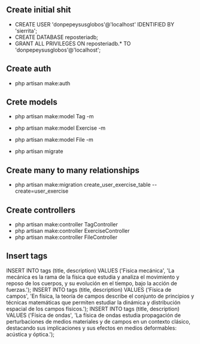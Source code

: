 ## Create initial shit

* CREATE USER 'donpepeysusglobos'@'localhost' IDENTIFIED BY 'sierrita';
* CREATE DATABASE reposteriadb;
* GRANT ALL PRIVILEGES ON reposteriadb.* TO 'donpepeysusglobos'@'localhost';

## Create auth

* php artisan make:auth

## Crete models

* php artisan make:model Tag -m
* php artisan make:model Exercise -m
* php artisan make:model File -m

* php artisan migrate

## Create many to many relationships

* php artisan make:migration create_user_exercise_table --create=user_exercise

## Create controllers

* php artisan make:controller TagController
* php artisan make:controller ExerciseController
* php artisan make:controller FileController

## Insert tags

INSERT INTO tags (title, description) VALUES ('Fisica mecánica', 'La mecánica es la rama de la física que estudia y analiza el movimiento y reposo de los cuerpos, y su evolución en el tiempo, bajo la acción de fuerzas.');
INSERT INTO tags (title, description) VALUES ('Física de campos', 'En física, la teoría de campos describe el conjunto de principios y técnicas matemáticas que permiten estudiar la dinámica y distribución espacial de los campos físicos.');
INSERT INTO tags (title, description) VALUES ('Física de ondas', 'La física de ondas estudia propagación de perturbaciones de medios materiales y de campos en un contexto clásico, destacando sus implicaciones y sus efectos en medios deformables: acústica y óptica.');
